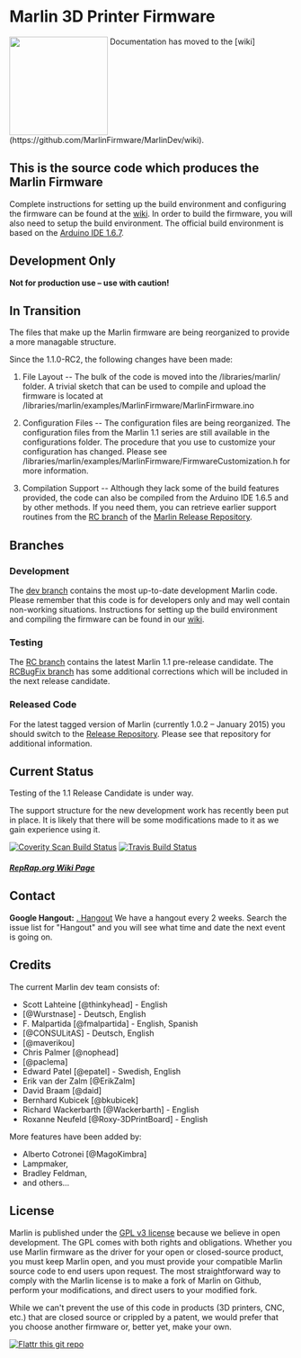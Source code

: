 # Marlin 3D Printer Firmware
<img align="top" width=175 src="Documentation/Logo/Marlin%20Logo%20GitHub.png" />
 Documentation has moved to the [wiki](https://github.com/MarlinFirmware/MarlinDev/wiki).

## This is the source code which produces the Marlin Firmware
Complete instructions for setting up the build environment and configuring the firmware can be found at the [wiki](https://github.com/MarlinFirmware/MarlinDev/wiki).  In order to build the firmware, you will also need to setup the build environment. The official build environment is based on the [Arduino IDE 1.6.7](https://www.arduino.cc/Main/Software).

## Development Only

__Not for production use – use with caution!__

## In Transition

The files that make up the Marlin firmware are being reorganized to provide a more managable structure.

Since the 1.1.0-RC2, the following changes have been made:

1) File Layout --
   The bulk of the code is moved into the <sketchbook>/libraries/marlin/ folder.
   A trivial sketch that can be used to compile and upload the firmware is located at <sketchbook>/libraries/marlin/examples/MarlinFirmware/MarlinFirmware.ino

2) Configuration Files --
   The configuration files are being reorganized. The configuration files from the Marlin 1.1 series are still available in the configurations folder.
   The procedure that you use to customize your configuration has changed. Please see <sketchbook>/libraries/marlin/examples/MarlinFirmware/FirmwareCustomization.h for more information.

3) Compilation Support --
   Although they lack some of the build features provided, the code can also be compiled from the Arduino IDE 1.6.5 and by other methods.
   If you need them, you can retrieve earlier support routines from the [RC branch](https://github.com/MarlinFirmware/Marlin/tree/RC) of the [Marlin Release Repository](https://github.com/MarlinFirmware/Marlin).

## Branches
### Development
The [dev branch](https://github.com/MarlinFirmware/MarlinDev/tree/dev) contains the most up-to-date development Marlin code. Please remember that this code is for developers only and may well contain non-working situations. Instructions for setting up the build environment and compiling the firmware can be found in our [wiki](https://github.com/MarlinFirmware/MarlinDev/wiki).

### Testing
The [RC branch](https://github.com/MarlinFirmware/Marlin/tree/RC) contains the latest Marlin 1.1 pre-release candidate.
The [RCBugFix branch](https://github.com/MarlinFirmware/Marlin/tree/RCBugFix) has some additional corrections which will be included in the next release candidate.

### Released Code
For the latest tagged version of Marlin (currently 1.0.2 – January 2015) you should switch to the [Release Repository](https://github.com/MarlinFirmware/Marlin). Please see that repository for additional information.

## Current Status

Testing of the 1.1 Release Candidate is under way.

The support structure for the new development work has recently been put in place. It is likely that there will be some modifications made to it as we gain experience using it.

[![Coverity Scan Build Status](https://scan.coverity.com/projects/2224/badge.svg)](https://scan.coverity.com/projects/2224)
[![Travis Build Status](https://travis-ci.org/MarlinFirmware/MarlinDev.svg)](https://travis-ci.org/MarlinFirmware/MarlinDev)

##### [RepRap.org Wiki Page](http://reprap.org/wiki/Marlin)

## Contact

__Google Hangout:__ <a href="https://plus.google.com/hangouts/_/gxn3wrea5gdhoo223yimsiforia" target="_blank">. Hangout</a> We have a hangout every 2 weeks. Search the issue list for "Hangout" and you will see what time and date the next event is going on.

## Credits

The current Marlin dev team consists of:

 - Scott Lahteine [@thinkyhead] - English
 - [@Wurstnase] - Deutsch, English
 - F. Malpartida [@fmalpartida] - English, Spanish
 - [@CONSULitAS] - Deutsch, English
 - [@maverikou]
 - Chris Palmer [@nophead]
 - [@paclema]
 - Edward Patel [@epatel] - Swedish, English
 - Erik van der Zalm [@ErikZalm]
 - David Braam [@daid]
 - Bernhard Kubicek [@bkubicek]
 - Richard Wackerbarth [@Wackerbarth] - English
 - Roxanne Neufeld [@Roxy-3DPrintBoard] - English

More features have been added by:
  - Alberto Cotronei [@MagoKimbra]
  - Lampmaker,
  - Bradley Feldman,
  - and others...

## License

Marlin is published under the [GPL v3 license](/LICENSE) because we believe in open development. The GPL comes with both rights and obligations. Whether you use Marlin firmware as the driver for your open or closed-source product, you must keep Marlin open, and you must provide your compatible Marlin source code to end users upon request. The most straightforward way to comply with the Marlin license is to make a fork of Marlin on Github, perform your modifications, and direct users to your modified fork.

While we can't prevent the use of this code in products (3D printers, CNC, etc.) that are closed source or crippled by a patent, we would prefer that you choose another firmware or, better yet, make your own.

[![Flattr this git repo](http://api.flattr.com/button/flattr-badge-large.png)](https://flattr.com/submit/auto?user_id=ErikZalm&url=https://github.com/MarlinFirmware/MarlinDev&title=Marlin&language=&tags=github&category=software)
